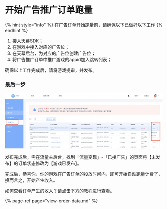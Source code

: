 # 开始广告推广订单跑量

{% hint style="info" %}
在广告订单开始跑量前，请确保以下已做好以下工作
{% endhint %}

1. 接入天幕SDK；
2. 在游戏中接入对应的广告位；
3. 在天幕后台，为对应的广告位创建广告位；
4. 将广告推广订单中推广游戏的appid加入跳转列表；

确保以上工作完成后，请将游戏提审，并发布。

### **最后一步**

![](../../.gitbook/assets/image%20%2833%29.png)

发布完成后，需在流量主后台，找到「流量变现」-「已接广告」的页面将【未发布】的订单状态修改为【游戏已发布】。

完成后，恭喜你，你的游戏在广告订单的投放时间内，即可开始自动跑量计费了，换而言之，开始产生收入。

如何查看订单产生的收入？请点击下方的教程进行查看。

{% page-ref page="view-order-data.md" %}



